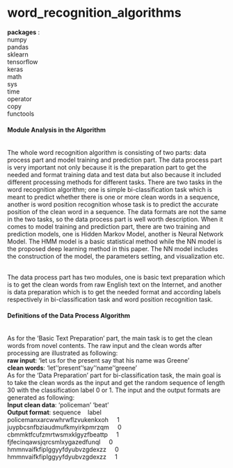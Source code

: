 # word_recognition_algorithms

**packages** :
<br>numpy
<br>pandas
<br>sklearn
<br>tensorflow
<br>keras
<br>math
<br>sys
<br>time
<br>operator
<br>copy
<br>functools
  
#### Module Analysis in the Algorithm

<br>The whole word recognition algorithm is consisting of two parts: data process part and model training and prediction part. The data process part is very important not only because it is the preparation part to get the needed and format training data and test data but also because it included different processing methods for different tasks. There are two tasks in the word recognition algorithm; one is simple bi-classification task which is meant to predict whether there is one or more clean words in a sequence, another is word position recognition whose task is to predict the accurate position of the clean word in a sequence. The data formats are not the same in the two tasks, so the data process part is well worth description. When it comes to model training and prediction part, there are two training and prediction models, one is Hidden Markov Model, another is Neural Network Model. The HMM model is a basic statistical method while the NN model is the proposed deep learning method in this paper. The NN model includes the construction of the model, the parameters setting, and visualization etc.

<br>The data process part has two modules, one is basic text preparation which is to get the clean words from raw English text on the Internet, and another is data preparation which is to get the needed format and according labels respectively in bi-classification task and word position recognition task.


#### Definitions of the Data Process Algorithm
<br>As for the ‘Basic Text Preparation’ part, the main task is to get the clean words from novel contents. The raw input and the clean words after processing are illustrated as following:
<br>**raw input**: ‘let us for the present say that his name was Greene’
<br>**clean words**: ‘let’‘present’‘say’‘name’‘greene’
<br>As for the ‘Data Preparation’ part for bi-classification task, the main goal is to take the clean words as the input and get the random sequence of length 30 with the classification label 0 or 1. The input and the output formats are generated as following:
<br>**Input clean data**: ‘policeman’&nbsp;‘beat’
<br>**Output format**: sequence  &nbsp;&nbsp;&nbsp;label
<br>policemanxarcwwhrwflzvukenkxoh &nbsp;&nbsp;&nbsp;  1 
<br>juypbcsnfbziaudmufkmyirkpmrzqm &nbsp;&nbsp;&nbsp;  0 
<br>cbmmktfcufzmrtwsmxklgyzfbeattp &nbsp;&nbsp;&nbsp;  1 
<br>fjfecinqawsjqrcsmlxygazedfunql &nbsp;&nbsp;&nbsp;  0 
<br>hmmnvaifkfiplggyyfdyubvzgdexzz &nbsp;&nbsp;&nbsp;  0 
<br>hmmnvaifkfiplggyyfdyubvzgdexzz &nbsp;&nbsp;&nbsp;  1

